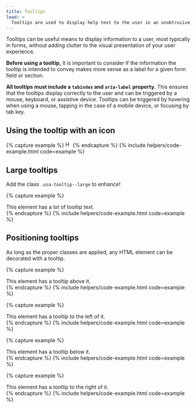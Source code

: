 ```yaml
---
title: Tooltips
lead: >
  Tooltips are used to display help text to the user in an unobtrusive way.
---
```


Tooltips can be useful means to display information to a user, most typically in forms, without adding clutter to the visual presentation of your user experience.

**Before using a tooltip,** it is important to consider if the information the tooltip is intended to convey makes more sense as a label for a given form field or section.

**All tooltips must include a `tabindex` and `aria-label` property.** This ensures that the tooltips display correctly to the user and can be triggered by a mouse, keyboard, or assistive device. Tooltips can be triggered by hovering when using a mouse, tapping in the case of a mobile device, or focusing by tab key.

## Using the tooltip with an icon

{% capture example %}
<span class="usa-tooltip usa-tooltip--top" aria-label="Hello there! You look nice today." tabindex="0">
  <img src="{{ site.baseurl }}/assets/img/tooltip.svg" width="16" height="16" class="text-middle" alt="Help icon" />
</span>
{% endcapture %}
{% include helpers/code-example.html code=example %}

## Large tooltips

Add the class `.usa-tooltip--large` to enhance!

{% capture example %}
<div class="usa-tooltip usa-tooltip--top usa-tooltip--large bg-primary-lightest padding-1" aria-label="Four score and seven years ago our fathers brought forth on this continent, a new nation, conceived in Liberty, and dedicated to the proposition that all [folks] are created equal." tabindex="0">
  This element has a lot of tooltip text.
</div>
{% endcapture %}
{% include helpers/code-example.html code=example %}

## Positioning tooltips

As long as the proper classes are applied, any HTML element can be decorated with a tooltip.

{% capture example %}
<div class="usa-tooltip usa-tooltip--top bg-primary-lightest padding-1" aria-label="Right here, in fact." tabindex="0">
  This element has a tooltip above it.
</div>
{% endcapture %}
{% include helpers/code-example.html code=example %}

{% capture example %}
<div class="usa-tooltip usa-tooltip--left bg-primary-lightest padding-1" aria-label="Everything you own in the box to the left!" tabindex="0">
  This element has a tooltip to the left of it.
</div>
{% endcapture %}
{% include helpers/code-example.html code=example %}

{% capture example %}
<div class="usa-tooltip usa-tooltip--bottom bg-primary-lightest padding-1" aria-label="Down low! ✋" tabindex="0">
  This element has a tooltip below it.
</div>
{% endcapture %}
{% include helpers/code-example.html code=example %}

{% capture example %}
<div class="usa-tooltip usa-tooltip--right bg-primary-lightest padding-1" aria-label="… I ran out of jokes." tabindex="0">
  This element has a tooltip to the right of it.
</div>
{% endcapture %}
{% include helpers/code-example.html code=example %}
